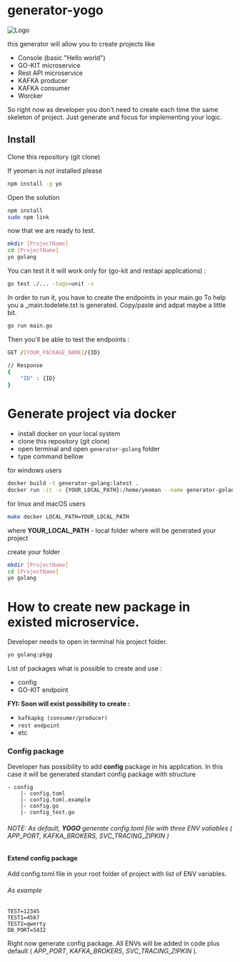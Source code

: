 # generator-yogo

![Logo](https://github.com/ricardo-ch/generator-golang/blob/master/logo_small.png)

this generator will allow you to create projects like
- Console (basic "Hello world")
- GO-KIT microservice
- Rest API microservice
- KAFKA producer
- KAFKA consumer
- Worcker

So right now as developer you don't need to create each time the same skeleton of project. Just generate and focus for implementing your logic.

## Install 

Clone this repository (git clone)

If yeoman is not installed please

```bash
npm install -g yo
```

Open the solution
```bash
npm install
sudo npm link
```

now that we are ready to test.

```bash
mkdir [ProjectName]
cd [ProjectName]
yo golang
```

You can test it it will work only for (go-kit and restapi applications) :

```bash
go test ./... -tags=unit -v
```

In order to run it, you have to create the endpoints in your main.go
To help you a _main.todelete.txt is generated.
Copy/paste and adpat maybe a little bit.

```bash
go run main.go
```

Then you'll be able to test the endpoints :

```bash
GET /[YOUR_PACKAGE_NAME]/{ID}

// Response
{
    "ID" : {ID}
}
```

# Generate project via docker 

- install docker on your local system 
- clone this repository (git clone)
- open terminal and open `generator-golang` folder
- type command bellow

for windows users
``` bash
docker build -t generator-golang:latest .
docker run -it -v {YOUR_LOCAL_PATH}:/home/yeoman --name generator-golang-container generator-golang
```

for linux and macOS users

```bash
make docker LOCAL_PATH=YOUR_LOCAL_PATH
```
where **YOUR_LOCAL_PATH** - local folder where will be generated your project

create your folder
```bash
mkdir [ProjectName]
cd [ProjectName]
yo golang
```

# How to create new package in existed microservice.

Developer needs to open in terminal his project folder.

```bash
yo golang:pkgg
```

List of packages what is possible to create and use :
- config
- GO-KIT endpoint

**FYI: Soon will exist possibility to create :**
- `kafkapkg (consumer/producer)`
- `rest endpoint`
-  etc  

### Config package

Developer has possibility to add **config** package in his application. 
In this case it will be generated standart config package with structure 

```
- config
    |- config.toml
    |- config.toml.example
    |- config.go
    |- config_test.go

```

###### NOTE: As default, **YOGO** generate config.toml file with three ENV valiables ( *APP_PORT*, *KAFKA_BROKERS*, *SVC_TRACING_ZIPKIN* )

#### Extend config package 

Add config.toml file in your root folder of project with list of ENV variables.

###### As example
```
TEST=12345
TEST1=4567
TEST2=qwerty
DB_PORT=5432
```

Right now generate config package. All ENVs will be added in code plus default ( *APP_PORT*, *KAFKA_BROKERS*, *SVC_TRACING_ZIPKIN* ).
  



